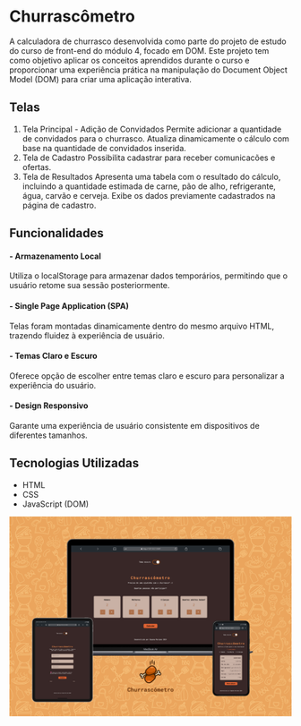 # Churrascômetro
A calculadora de churrasco desenvolvida como parte do projeto de estudo do curso de front-end do módulo 4, focado em DOM. Este projeto tem como objetivo aplicar os conceitos aprendidos durante o curso e proporcionar uma experiência prática na manipulação do Document Object Model (DOM) para criar uma aplicação interativa.

## Telas
1. Tela Principal - Adição de Convidados
Permite adicionar a quantidade de convidados para o churrasco.
Atualiza dinamicamente o cálculo com base na quantidade de convidados inserida.
2. Tela de Cadastro
Possibilita cadastrar para receber comunicacões e ofertas.
3. Tela de Resultados
Apresenta uma tabela com o resultado do cálculo, incluindo a quantidade estimada de carne, pão de alho, refrigerante, água, carvão e cerveja.
Exibe os dados previamente cadastrados na página de cadastro.

## Funcionalidades
#### - Armazenamento Local
Utiliza o localStorage para armazenar dados temporários, permitindo que o usuário retome sua sessão posteriormente.
#### - Single Page Application (SPA)
Telas foram montadas dinamicamente dentro do mesmo arquivo HTML, trazendo fluidez à experiência de usuário.
#### - Temas Claro e Escuro
Oferece opção de escolher entre temas claro e escuro para personalizar a experiência do usuário.
#### - Design Responsivo
Garante uma experiência de usuário consistente em dispositivos de diferentes tamanhos.


## Tecnologias Utilizadas
- HTML
- CSS
- JavaScript (DOM)

![Preview](churrascometro.png)